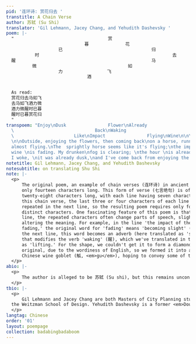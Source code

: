 ```yaml
---
pid: '连环诗: 赏花归去 '
transtitle: A Chain Verse
author: 苏轼 (Su Shi)
translator: 'Gil Lehmann, Jacey Chang, and Yehudith Dashevsky '
poem: |-
  "                                    赏
                              暮              花
                    已                                  归
           时                                                   去
  醒                                                    马
          微                                   如
                    力                 飞
                               酒


  As read:
  赏花归去马如飞
  去马如飞酒力微
  酒力微醒时已暮
  醒时已暮赏花归
  "
transpoem: "Enjoy\nDusk                Flower\nAlready                        Come\nTime
  \                               Back\nWaking                                Horse\nSlightly
  \                       Like\nImpact                Flying\nWine\n\n\nA Chain Verse
  \n\nOutside, enjoying the flowers, then coming back\non a horse, running, running,
  almost flying.\nThe  sprightly horse seems like it's flying;\nthe impact of the
  wine \nis fading. My drunken\nfog is clearing; \nthe hour \nis already \nlate.\nWhen\n
  I woke, \nit was already dusk,\nand I've come back from enjoying the flowers. \n"
notetitle: Gil Lehmann, Jacey Chang, and Yehudith Dashevsky
notesubtitle: on translating Shu Shi
note: |-
  <p>
      The original poem, an example of chain verses (连环诗) in ancient Chinese, is
      only fourteen characters long. This form of verse (七言绝句) is often
      twenty-eight characters long, with each line having seven characters. In
      this chain verse, the last three or four characters of each line are
      repeated in the next line, so the resulting poem requires only fourteen
      distinct characters. One fascinating feature of this poem is that in each
      line, the repeated characters often change parts of speech, slightly
      altering the meaning. For example, in the line 'the impact of the wine is
      fading,' the original word for 'fading' means 'becoming slight' (微), and in
      the next line, this word becomes an adverb (here translated as 'slightly')
      that modifies the verb 'waking' (醒), which we've translated in this context
      as 'lifting.' For the shape, we couldn't get it to form a diamond as in the
      original, due to the wordiness of English, so we formed it into an ancient
      Chinese wine goblet (觚, <em>gu</em>), hoping to convey some of the meaning of the poem through the form.
  </p>
abio: |-
  <p>
      The author is alleged to be 苏轼 (Su shi), but this remains unconfirmed.
  </p>
tbio: |-
  <p>
      Gil Lehmann and Jacey Chang are both Masters of City Planning students in
  the Weitzman School of Design. Yehudith Dashevsky is a former <em>DoubleSpeak</em> editor and currently works in Washington, DC.
  </p>
langtag: Chinese
order: '01'
layout: poempage
collection: badabingbadaboom
---
```


